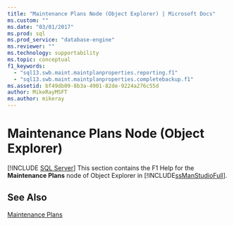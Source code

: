 ```yaml
---
title: "Maintenance Plans Node (Object Explorer) | Microsoft Docs"
ms.custom: ""
ms.date: "03/01/2017"
ms.prod: sql
ms.prod_service: "database-engine"
ms.reviewer: ""
ms.technology: supportability
ms.topic: conceptual
f1_keywords: 
  - "sql13.swb.maint.maintplanproperties.reporting.f1"
  - "sql13.swb.maint.maintplanproperties.completebackup.f1"
ms.assetid: bf49db09-8b3a-4901-82de-9224a276c55d
author: MikeRayMSFT
ms.author: mikeray
---
```

# Maintenance Plans Node (Object Explorer)
 [!INCLUDE [SQL Server](../../includes/applies-to-version/sqlserver.md)]
  This section contains the F1 Help for the **Maintenance Plans** node of Object Explorer in [!INCLUDE[ssManStudioFull](../../includes/ssmanstudiofull-md.md)].  
  
## See Also  
 [Maintenance Plans](../../relational-databases/maintenance-plans/maintenance-plans.md)  
  
  
